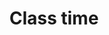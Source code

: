 ---
title: "Class time"
draft: false
image : "images/gallery/lessons/lessons-4.JPG"
bg_image: "images/page-title.jpg"
category: "Class Time"
---